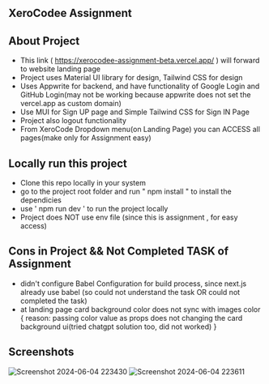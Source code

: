 ## XeroCodee Assignment

## About Project
- This link ( https://xerocodee-assignment-beta.vercel.app/ ) will forward to website landing page
- Project uses Material UI library for design, Tailwind CSS for design
- Uses Appwrite for backend, and have functionality of Google Login and GitHub Login(may not be working because appwrite does not set the vercel.app as custom domain)
- Use MUI for Sign UP page and Simple Tailwind CSS for Sign IN Page
- Project also logout functionality
- From XeroCode Dropdown menu(on Landing Page) you can ACCESS all pages(make only for Assignment easy)


## Locally run this project
- Clone this repo locally in your system
- go to the project root folder and run " npm install " to install the dependicies
- use ' npm run dev ' to run the project locally
- Project does NOT use env file (since this is assignment , for easy access)

## Cons in Project && Not Completed TASK of Assignment
- didn't configure Babel Configuration for build process, since next.js already use babel (so could not understand the task OR could not completed the task)
- at landing page card background color does not sync with images color { reason: passing color value as props does not changing the card background ui(tried chatgpt solution too, did not worked)  }

## Screenshots
![Screenshot 2024-06-04 223430](https://github.com/yogeshprakhar/xerocodee-assignment/assets/122036443/523a7c60-ca7c-4de9-869d-b5fc6c5685b5)
![Screenshot 2024-06-04 223611](https://github.com/yogeshprakhar/xerocodee-assignment/assets/122036443/5e0a37ca-d284-450f-b77d-389ef4c9febd)

